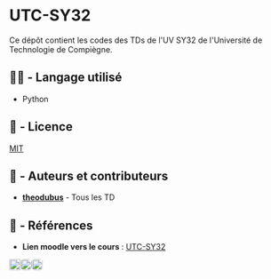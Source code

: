 # UTC-SY32
Ce dépôt contient les codes des TDs de l'UV SY32 de l'Université de Technologie de Compiègne.

## 👨‍💻 - Langage utilisé

- Python

## 📝 - Licence

[MIT](LICENSE)

## 📔 - Auteurs et contributeurs

-  **[theodubus](https://github.com/theodubus/)** - Tous les TD

## 📑 - Références
- **Lien moodle vers le cours** : [UTC-SY32](https://moodle.utc.fr/course/view.php?id=1666)


<div align="right" style="display: flex">
    <img src="https://api.visitorbadge.io/api/visitors?path=https%3A%2F%2Fgithub.com%2Ftheodubus%2FSY32&countColor=%231182c2" height="20"/>
    <a href="https://github.com/theodubus" alt="https://github.com/theodubus"><img height="20" style="border-radius: 5px" src="https://img.shields.io/static/v1?style=for-the-badge&label=CREE%20PAR&message=theo d&color=1182c2"></a>
    <a href="LICENSE" alt="license"><img style="border-radius: 5px" height="20" src="https://img.shields.io/static/v1?style=for-the-badge&label=LICENCE&message=MIT&color=1182c2"></a>
</div>
